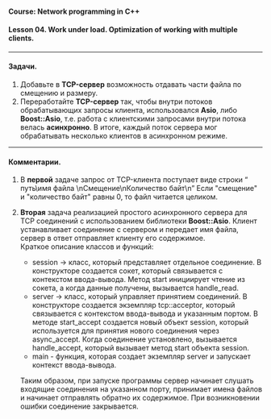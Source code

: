 #### Course: Network programming in C++  
#### Lesson 04. Work under load. Optimization of working with multiple clients.

***  

#### Задачи.  

1. Добавьте в <b>TCP-сервер</b> возможность отдавать части файла по смещению и размеру.  
2. Переработайте <b>TCP-сервер</b> так, чтобы внутри потоков обрабатывающих запросы клиента, использовался <b>Asio</b>, либо <b>Boost::Asio</b>, т.е. работа с клиентскими запросами внутри потока велась <b>асинхронно</b>. В итоге, каждый поток сервера мог обрабатывать несколько клиентов в асинхронном режиме.  

***  

#### Комментарии.  

1. В <b>первой</b> задаче запрос от TCP-клиента поступает виде строки “ путь\имя файла \nСмещение\nКоличество байт\n” Если "смещение" и "количество байт" равны 0, то файл читается целиком.  

2. <b>Вторая</b> задача реализацией простого асинхронного сервера для TCP соединений с использованием библиотеки <b>Boost::Asio</b>. Клиент устанавливает соединение с сервером и передает имя файла, сервер в ответ отправляет клиенту его содержимое.  
   Краткое описание классов и функций:
   * session -> класс, который представляет отдельное соединение. В конструкторе создается сокет,
                который связывается с контекстом ввода-вывода. Метод start инициирует чтение из сокета,
                а когда данные получены, вызывается handle_read.  
   * server  -> класс, который управляет принятием соединений. В конструкторе создается экземпляр tcp::acceptor,
                который связывается с контекстом ввода-вывода и указанным портом.
                В методе start_accept создается новый объект session, который используется для принятия
                нового соединения через async_accept. Когда соединение установлено, вызывается handle_accept,
                который вызывает метод start объекта session.  
   * main    - функция, которая создает экземпляр server и запускает контекст ввода-вывода.  
  
   Таким образом, при запуске программы сервер начинает слушать входящие соединения на указанном порту, принимает имена файлов и начинает отправлять обратно их содержимое. При возникновении ошибки соединение закрывается.  
